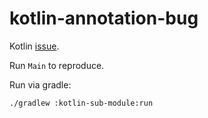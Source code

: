 # kotlin-annotation-bug

Kotlin [issue](https://youtrack.jetbrains.com/issue/KT-50632).


Run `Main` to reproduce.

Run via gradle:
```
./gradlew :kotlin-sub-module:run
```
